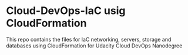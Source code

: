 # Cloud-DevOps-IaC usig CloudFormation
This repo contains the files for IaC networking, servers, storage and databases using CloudFormation for Udacity Cloud DevOps Nanodegree
